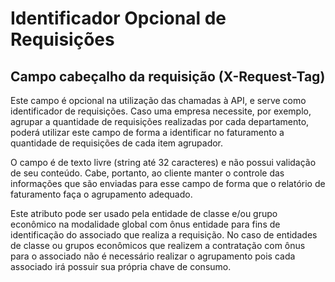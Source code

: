 # Identificador Opcional de Requisições

## Campo cabeçalho da requisição (X-Request-Tag)

Este campo é opcional na utilização das chamadas à API, e serve como identificador de requisições. Caso uma empresa necessite, por exemplo, agrupar a quantidade de requisições realizadas por cada departamento, poderá utilizar este campo de forma a identificar no faturamento a quantidade de requisições de cada item agrupador.

O campo é de texto livre (string até 32 caracteres) e não possui validação de seu conteúdo. Cabe, portanto, ao cliente manter o controle das informações que são enviadas para esse campo de forma que o relatório de faturamento faça o agrupamento adequado.

Este atributo pode ser usado pela entidade de classe e/ou grupo econômico na modalidade global com ônus entidade para fins de identificação do associado que realiza a requisição. No caso de entidades de classe ou grupos econômicos que realizem a contratação com ônus para o associado não é necessário realizar o agrupamento pois cada associado irá possuir sua própria chave de consumo.